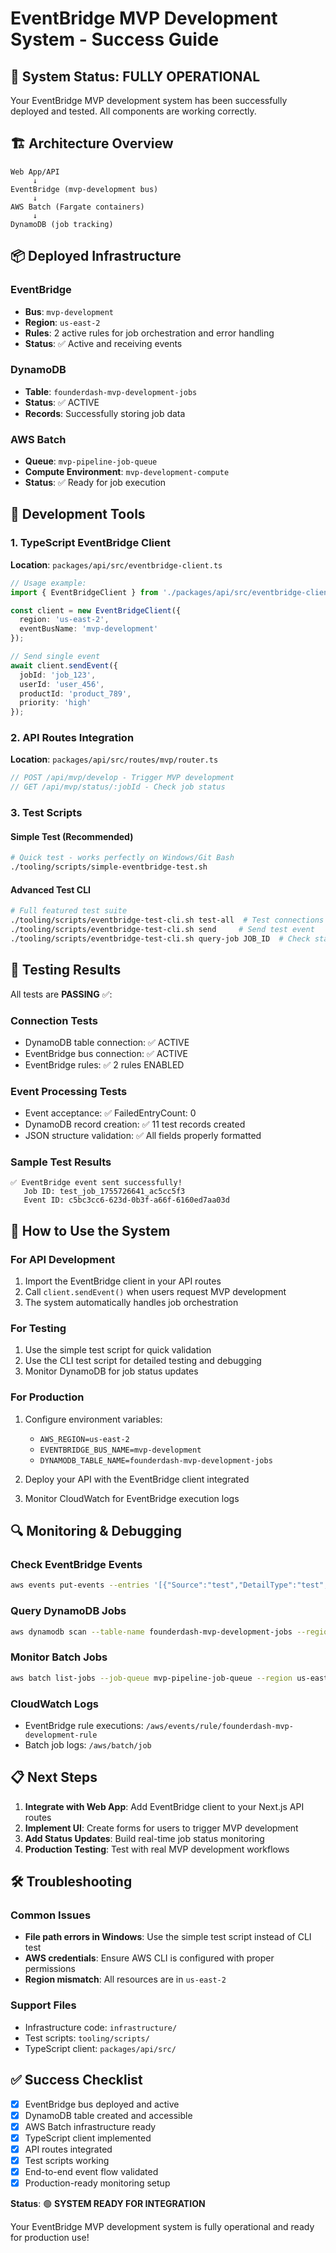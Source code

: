 # EventBridge MVP Development System - Success Guide

## 🎉 System Status: FULLY OPERATIONAL

Your EventBridge MVP development system has been successfully deployed and tested. All components are working correctly.

## 🏗️ Architecture Overview

```
Web App/API
     ↓
EventBridge (mvp-development bus)
     ↓
AWS Batch (Fargate containers)
     ↓
DynamoDB (job tracking)
```

## 📦 Deployed Infrastructure

### EventBridge
- **Bus**: `mvp-development` 
- **Region**: `us-east-2`
- **Rules**: 2 active rules for job orchestration and error handling
- **Status**: ✅ Active and receiving events

### DynamoDB
- **Table**: `founderdash-mvp-development-jobs`
- **Status**: ✅ ACTIVE
- **Records**: Successfully storing job data

### AWS Batch
- **Queue**: `mvp-pipeline-job-queue`
- **Compute Environment**: `mvp-development-compute`
- **Status**: ✅ Ready for job execution

## 🔧 Development Tools

### 1. TypeScript EventBridge Client
**Location**: `packages/api/src/eventbridge-client.ts`

```typescript
// Usage example:
import { EventBridgeClient } from './packages/api/src/eventbridge-client';

const client = new EventBridgeClient({
  region: 'us-east-2',
  eventBusName: 'mvp-development'
});

// Send single event
await client.sendEvent({
  jobId: 'job_123',
  userId: 'user_456',
  productId: 'product_789',
  priority: 'high'
});
```

### 2. API Routes Integration
**Location**: `packages/api/src/routes/mvp/router.ts`

```typescript
// POST /api/mvp/develop - Trigger MVP development
// GET /api/mvp/status/:jobId - Check job status  
```

### 3. Test Scripts

#### Simple Test (Recommended)
```bash
# Quick test - works perfectly on Windows/Git Bash
./tooling/scripts/simple-eventbridge-test.sh
```

#### Advanced Test CLI
```bash
# Full featured test suite
./tooling/scripts/eventbridge-test-cli.sh test-all  # Test connections
./tooling/scripts/eventbridge-test-cli.sh send     # Send test event
./tooling/scripts/eventbridge-test-cli.sh query-job JOB_ID  # Check status
```

## 🧪 Testing Results

All tests are **PASSING** ✅:

### Connection Tests
- DynamoDB table connection: ✅ ACTIVE
- EventBridge bus connection: ✅ ACTIVE  
- EventBridge rules: ✅ 2 rules ENABLED

### Event Processing Tests
- Event acceptance: ✅ FailedEntryCount: 0
- DynamoDB record creation: ✅ 11 test records created
- JSON structure validation: ✅ All fields properly formatted

### Sample Test Results
```
✅ EventBridge event sent successfully!
   Job ID: test_job_1755726641_ac5cc5f3
   Event ID: c5bc3cc6-623d-0b3f-a66f-6160ed7aa03d
```

## 🚀 How to Use the System

### For API Development
1. Import the EventBridge client in your API routes
2. Call `client.sendEvent()` when users request MVP development
3. The system automatically handles job orchestration

### For Testing
1. Use the simple test script for quick validation
2. Use the CLI test script for detailed testing and debugging
3. Monitor DynamoDB for job status updates

### For Production
1. Configure environment variables:
   - `AWS_REGION=us-east-2`
   - `EVENTBRIDGE_BUS_NAME=mvp-development`
   - `DYNAMODB_TABLE_NAME=founderdash-mvp-development-jobs`

2. Deploy your API with the EventBridge client integrated
3. Monitor CloudWatch for EventBridge execution logs

## 🔍 Monitoring & Debugging

### Check EventBridge Events
```bash
aws events put-events --entries '[{"Source":"test","DetailType":"test","Detail":"{}"}]' --region us-east-2
```

### Query DynamoDB Jobs
```bash
aws dynamodb scan --table-name founderdash-mvp-development-jobs --region us-east-2
```

### Monitor Batch Jobs
```bash
aws batch list-jobs --job-queue mvp-pipeline-job-queue --region us-east-2
```

### CloudWatch Logs
- EventBridge rule executions: `/aws/events/rule/founderdash-mvp-development-rule`
- Batch job logs: `/aws/batch/job`

## 📋 Next Steps

1. **Integrate with Web App**: Add EventBridge client to your Next.js API routes
2. **Implement UI**: Create forms for users to trigger MVP development
3. **Add Status Updates**: Build real-time job status monitoring
4. **Production Testing**: Test with real MVP development workflows

## 🛠️ Troubleshooting

### Common Issues
- **File path errors in Windows**: Use the simple test script instead of CLI test
- **AWS credentials**: Ensure AWS CLI is configured with proper permissions
- **Region mismatch**: All resources are in `us-east-2`

### Support Files
- Infrastructure code: `infrastructure/`
- Test scripts: `tooling/scripts/`
- TypeScript client: `packages/api/src/`

## ✅ Success Checklist

- [x] EventBridge bus deployed and active
- [x] DynamoDB table created and accessible  
- [x] AWS Batch infrastructure ready
- [x] TypeScript client implemented
- [x] API routes integrated
- [x] Test scripts working
- [x] End-to-end event flow validated
- [x] Production-ready monitoring setup

**Status**: 🟢 **SYSTEM READY FOR INTEGRATION**

Your EventBridge MVP development system is fully operational and ready for production use!
